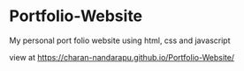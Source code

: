 # Portfolio-Website
My personal port folio website using html, css and javascript


view at https://charan-nandarapu.github.io/Portfolio-Website/
